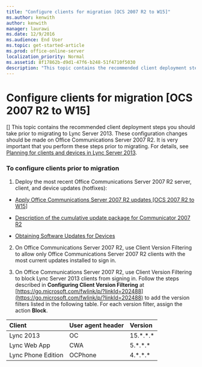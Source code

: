 ```yaml
---
title: "Configure clients for migration [OCS 2007 R2 to W15]"
ms.author: kenwith
author: kenwith
manager: laurawi
ms.date: 12/9/2016
ms.audience: End User
ms.topic: get-started-article
ms.prod: office-online-server
localization_priority: Normal
ms.assetid: 8f17862b-d9d1-47f6-b248-51f4710f5030
description: "This topic contains the recommended client deployment steps you should take prior to migrating to Lync Server 2013. These configuration changes should be made on Office Communications Server 2007 R2. It is very important that you perform these steps prior to migrating. For details, see Planning for clients and devices in Lync Server 2013."
---
```


# Configure clients for migration [OCS 2007 R2 to W15]
[]
This topic contains the recommended client deployment steps you should take prior to migrating to Lync Server 2013. These configuration changes should be made on Office Communications Server 2007 R2. It is very important that you perform these steps prior to migrating. For details, see [Planning for clients and devices in Lync Server 2013](../../planning/planning-for-clients-and-devices-in-lync-server/planning-for-clients-and-devices-in-lync-server.md). 
  
### To configure clients prior to migration

1. Deploy the most recent Office Communications Server 2007 R2 server, client, and device updates (hotfixes):
    
  - [Apply Office Communications Server 2007 R2 updates [OCS 2007 R2 to W15]](apply-office-communications-server-2007-r2-updates-ocs-2007-r2-to-w15.md)
    
  - [Description of the cumulative update package for Communicator 2007 R2](https://go.microsoft.com/fwlink/p/?LinkId=335808)
    
  - [Obtaining Software Updates for Devices](https://go.microsoft.com/fwlink/?LinkId=335809)
    
2. On Office Communications Server 2007 R2, use Client Version Filtering to allow only Office Communications Server 2007 R2 clients with the most current updates installed to sign in.
    
3. On Office Communications Server 2007 R2, use Client Version Filtering to block Lync Server 2013 clients from signing in. Follow the steps described in **Configuring Client Version Filtering** at [https://go.microsoft.com/fwlink/p/?linkId=202488](https://go.microsoft.com/fwlink/p/?linkId=202488) to add the version filters listed in the following table. For each version filter, assign the action **Block**.
    
|**Client**|**User agent header**|**Version**|
|:-----|:-----|:-----|
|Lync 2013  <br/> |OC  <br/> |15.\*.\*.\*  <br/> |
|Lync Web App  <br/> |CWA  <br/> |5.\*.\*.\*  <br/> |
|Lync Phone Edition  <br/> |OCPhone  <br/> |4.\*.\*.\*  <br/> |
   

